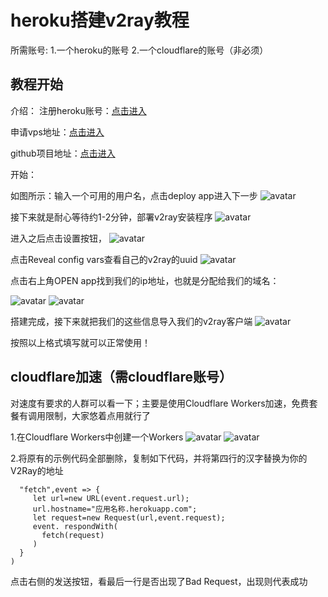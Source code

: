 # heroku搭建v2ray教程
所需账号:
1.一个heroku的账号
2.一个cloudflare的账号（非必须）
## 教程开始
介绍：
注册heroku账号：[点击进入](https://signup.heroku.com/)

申请vps地址：[点击进入](https://dashboard.heroku.com/new?template=https%3A%2F%2Fgithub.com%2Fbclswl0827%2Fv2ray-heroku)

github项目地址：[点击进入](https://github.com/xueliqq/v2ray-heroku/blob/master/README.md)

开始：

如图所示：输入一个可用的用户名，点击deploy app进入下一步
![avatar](https://wxf2088.xyz/wp-content/uploads/2020/09/QQ%E6%88%AA%E5%9B%BE20200909180314.png)

接下来就是耐心等待约1-2分钟，部署v2ray安装程序
![avatar](https://wxf2088.xyz/wp-content/uploads/2020/09/QQ%E6%88%AA%E5%9B%BE20200909180618.png)

进入之后点击设置按钮，
![avatar](https://wxf2088.xyz/wp-content/uploads/2020/09/QQ%E6%88%AA%E5%9B%BE20200909180716.png)

点击Reveal config vars查看自己的v2ray的uuid
![avatar](https://wxf2088.xyz/wp-content/uploads/2020/09/QQ%E6%88%AA%E5%9B%BE20200909180752.png)

点击右上角OPEN app找到我们的ip地址，也就是分配给我们的域名：

![avatar](https://wxf2088.xyz/wp-content/uploads/2020/09/QQ%E6%88%AA%E5%9B%BE20200909181032.png)
![avatar](https://wxf2088.xyz/wp-content/uploads/2020/09/QQ%E6%88%AA%E5%9B%BE20200909181222.png)

搭建完成，接下来就把我们的这些信息导入我们的v2ray客户端
![avatar](https://wxf2088.xyz/wp-content/uploads/2020/09/QQ%E6%88%AA%E5%9B%BE20200909181440.png)

按照以上格式填写就可以正常使用！

## cloudflare加速（需cloudflare账号）
对速度有要求的人群可以看一下；主要是使用Cloudflare Workers加速，免费套餐有调用限制，大家悠着点用就行了

1.在Cloudflare Workers中创建一个Workers
![avatar](https://i.loli.net/2020/07/26/a3hNf65UD2rsGYT.png)
![avatar](https://i.loli.net/2020/07/26/ZsGLCQNhjYlzgap.png)

2.将原有的示例代码全部删除，复制如下代码，并将第四行的汉字替换为你的V2Ray的地址

```addEventListener(
  "fetch",event => {
     let url=new URL(event.request.url);
     url.hostname="应用名称.herokuapp.com";
     let request=new Request(url,event.request);
     event. respondWith(
       fetch(request)
     )
  }
)
```

点击右侧的发送按钮，看最后一行是否出现了Bad Request，出现则代表成功
